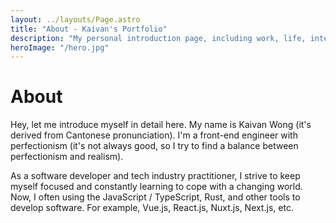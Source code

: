```yaml
---
layout: ../layouts/Page.astro
title: "About - Kaivan's Portfolio"
description: "My personal introduction page, including work, life, interests and hobbies."
heroImage: "/hero.jpg"
---
```


# About

Hey, let me introduce myself in detail here. My name is Kaivan Wong (it's derived from Cantonese pronunciation). I'm a front-end engineer with perfectionism (it's not always good, so I try to find a balance between perfectionism and realism).

As a software developer and tech industry practitioner, I strive to keep myself focused and constantly learning to cope with a changing world. Now, I often using the JavaScript / TypeScript, Rust, and other tools to develop software. For example, Vue.js, React.js, Nuxt.js, Next.js, etc.
